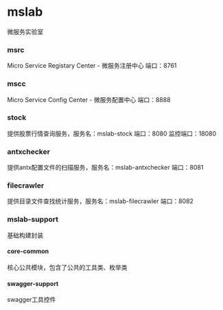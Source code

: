 # mslab
微服务实验室

### msrc
Micro Service Registary Center - 微服务注册中心
端口：8761

### mscc
Micro Service Config Center - 微服务配置中心
端口：8888

### stock
提供股票行情查询服务，服务名：mslab-stock
端口：8080
监控端口：18080

### antxchecker
提供antx配置文件的扫描服务，服务名：mslab-antxchecker
端口：8081

### filecrawler
提供目录文件查找统计服务，服务名：mslab-filecrawler
端口：8082

### mslab-support
基础构建封装
#### core-common
核心公共模块，包含了公共的工具类、枚举类
#### swagger-support
swagger工具控件
